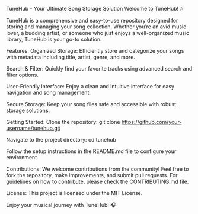 TuneHub - Your Ultimate Song Storage Solution
Welcome to TuneHub! 🎶

TuneHub is a comprehensive and easy-to-use repository designed for storing and managing your song collection. Whether you’re an avid music lover, a budding artist, or someone who just enjoys a well-organized music library, TuneHub is your go-to solution.

Features:
Organized Storage: Efficiently store and categorize your songs with metadata including title, artist, genre, and more.

Search & Filter: Quickly find your favorite tracks using advanced search and filter options.

User-Friendly Interface: Enjoy a clean and intuitive interface for easy navigation and song management.

Secure Storage: Keep your song files safe and accessible with robust storage solutions.

Getting Started:
Clone the repository: git clone https://github.com/your-username/tunehub.git

Navigate to the project directory: cd tunehub

Follow the setup instructions in the README.md file to configure your environment.

Contributions:
We welcome contributions from the community! Feel free to fork the repository, make improvements, and submit pull requests. For guidelines on how to contribute, please check the CONTRIBUTING.md file.

License:
This project is licensed under the MIT License.

Enjoy your musical journey with TuneHub! 🎧
